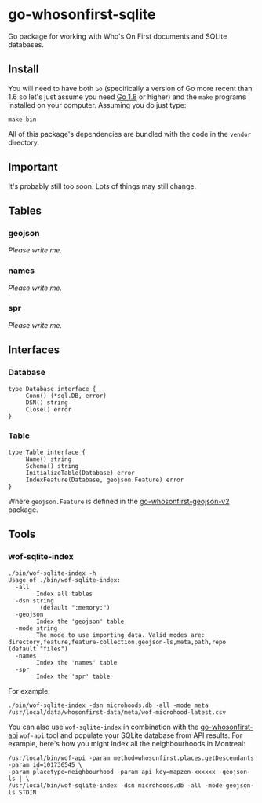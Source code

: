 # go-whosonfirst-sqlite

Go package for working with Who's On First documents and SQLite databases.

## Install

You will need to have both `Go` (specifically a version of Go more recent than 1.6 so let's just assume you need [Go 1.8](https://golang.org/dl/) or higher) and the `make` programs installed on your computer. Assuming you do just type:

```
make bin
```

All of this package's dependencies are bundled with the code in the `vendor` directory.

## Important

It's probably still too soon. Lots of things may still change.

## Tables

### geojson

_Please write me._

### names

_Please write me._

### spr

_Please write me._

## Interfaces

### Database

```
type Database interface {
     Conn() (*sql.DB, error)
     DSN() string
     Close() error
}
```

### Table

```
type Table interface {
     Name() string
     Schema() string
     InitializeTable(Database) error
     IndexFeature(Database, geojson.Feature) error
}
```

Where `geojson.Feature` is defined in the [go-whosonfirst-geojson-v2](https://github.com/whosonfirst/go-whosonfirst-geojson-v2#geojsonfeature) package.

## Tools

### wof-sqlite-index

```
./bin/wof-sqlite-index -h
Usage of ./bin/wof-sqlite-index:
  -all
    	Index all tables
  -dsn string
    	 (default ":memory:")
  -geojson
    	Index the 'geojson' table
  -mode string
    	The mode to use importing data. Valid modes are: directory,feature,feature-collection,geojson-ls,meta,path,repo (default "files")
  -names
    	Index the 'names' table
  -spr
    	Index the 'spr' table
```

For example:

```
./bin/wof-sqlite-index -dsn microhoods.db -all -mode meta /usr/local/data/whosonfirst-data/meta/wof-microhood-latest.csv
```

You can also use `wof-sqlite-index` in combination with the [go-whosonfirst-api](https://github.com/whosonfirst/go-whosonfirst-api) `wof-api` tool and populate your SQLite database from API results. For example, here's how you might index all the neighbourhoods in Montreal:

```
/usr/local/bin/wof-api -param method=whosonfirst.places.getDescendants -param id=101736545 \
-param placetype=neighbourhood -param api_key=mapzen-xxxxxx -geojson-ls | \
/usr/local/bin/wof-sqlite-index -dsn microhoods.db -all -mode geojson-ls STDIN
```
